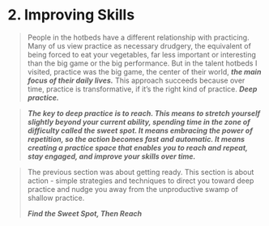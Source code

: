 # 2. Improving Skills 

> People in the hotbeds have a different relationship with practicing. Many of us view practice as necessary drudgery, the equivalent of being forced to eat your vegetables, far less important or interesting than the big game or the big performance. But in the talent hotbeds I visited, practice was the big game, the center of their world, ***the main focus of their daily lives.*** This approach succeeds because over time, practice is transformative, if it’s the right kind of practice. ***Deep practice.***

> ***The key to deep practice is to reach. This means to stretch yourself slightly beyond your current ability, spending time in the zone of difficulty called the sweet spot. It means embracing the power of repetition, so the action becomes fast and automatic. It means creating a practice space that enables you to reach and repeat, stay engaged, and improve your skills over time.***

> The previous section was about getting ready. This section is about action - simple strategies and techniques to direct you toward deep practice and nudge you away from the unproductive swamp of shallow practice.
> 
> ***Find the Sweet Spot, Then Reach***